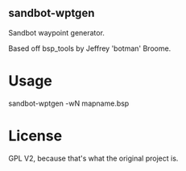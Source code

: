 
sandbot-wptgen
--------------
Sandbot waypoint generator.

Based off bsp_tools by Jeffrey 'botman' Broome.

Usage
=====
sandbot-wptgen -wN mapname.bsp

License
=======
GPL V2, because that's what the original project is.
